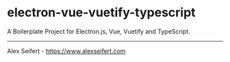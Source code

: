 # electron-vue-vuetify-typescript

A Boilerplate Project for Electron.js, Vue, Vuetify and TypeScript.

---

Alex Seifert - https://www.alexseifert.com
